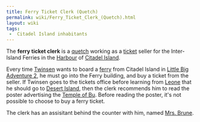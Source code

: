 ```yaml
---
title: Ferry Ticket Clerk (Quetch)
permalink: wiki/Ferry_Ticket_Clerk_(Quetch).html
layout: wiki
tags:
 -  Citadel Island inhabitants
---
```


The **ferry ticket clerk** is a [quetch](quetch "wikilink") working as a
[ticket](ferry_ticket "wikilink") seller for the Inter-Island Ferries in
the [Harbour](Citadel_Island_harbour "wikilink") of [Citadel
Island](Citadel_Island "wikilink").

Every time [Twinsen](Twinsen "wikilink") wants to board a
[ferry](ferry "wikilink") from Citadel Island in [Little Big Adventure
2](Little_Big_Adventure_2 "wikilink"), he must go into the Ferry
building, and buy a ticket from the seller. If Twinsen goes to the
tickets office before learning from [Leone](Leone "wikilink") that he
should go to [Desert Island](Desert_Island "wikilink"), then the clerk
recommends him to read the poster advertising the [Temple of
Bu](Temple_of_Bu "wikilink"). Before reading the poster, it's not
possible to choose to buy a ferry ticket.

The clerk has an assisitant behind the counter with him, named [Mrs.
Brune](Mrs._Brune "wikilink").
